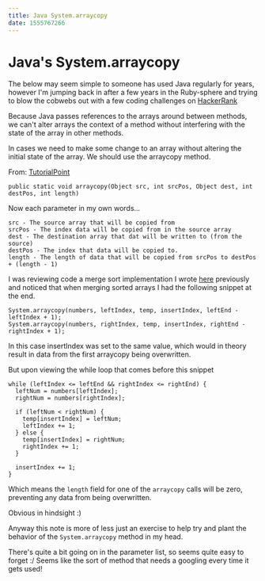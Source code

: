 ```yaml
---
title: Java System.arraycopy
date: 1555767266
---
```


# Java's System.arraycopy

The below may seem simple to someone has used Java regularly for years, however I'm jumping back in after a few years in the Ruby-sphere and trying to blow the cobwebs out with a few coding challenges on [HackerRank](https://www.hackerrank.com/)

Because Java passes references to the arrays around between methods, we can't alter arrays the context of a method without interfering with the state of the array in other methods.

In cases we need to make some change to an array without altering the initial state of the array. We should use the arraycopy method.

From: [TutorialPoint](https://www.tutorialspoint.com/java/lang/system_arraycopy.htm)

~~~
public static void arraycopy(Object src, int srcPos, Object dest, int destPos, int length)
~~~

Now each parameter in my own words...

```
src - The source array that will be copied from
srcPos - The index data will be copied from in the source array
dest - The destination array that dat will be written to (from the source)
destPos - The index that data will be copied to.
length - The length of data that will be copied from srcPos to destPos + (length - 1)
```

I was reviewing code a merge sort implementation I wrote [here](https://gist.github.com/dekaikiwi/35112679b5ccd4209bd3c75c9b5de88b) previously and noticed that when merging sorted arrays I had the following snippet at the end.

~~~
System.arraycopy(numbers, leftIndex, temp, insertIndex, leftEnd - leftIndex + 1);
System.arraycopy(numbers, rightIndex, temp, insertIndex, rightEnd - rightIndex + 1);
~~~

In this case insertIndex was set to the same value, which would in theory result in data from the first arraycopy being overwritten.

But upon viewing the while loop that comes before this snippet

~~~
while (leftIndex <= leftEnd && rightIndex <= rightEnd) {
  leftNum = numbers[leftIndex];
  rightNum = numbers[rightIndex];

  if (leftNum < rightNum) {
    temp[insertIndex] = leftNum;
    leftIndex += 1;
  } else {
    temp[insertIndex] = rightNum;
    rightIndex += 1;
  }

  insertIndex += 1;
}
~~~

Which means the `length` field for one of the `arraycopy` calls will be zero, preventing any data from being overwritten.

Obvious in hindsight :)

Anyway this note is more of less just an exercise to help try and plant the behavior of the `System.arraycopy` method in my head.

There's quite a bit going on in the parameter list, so seems quite easy to forget :/ Seems like the sort of method that needs a googling every time it gets used!
